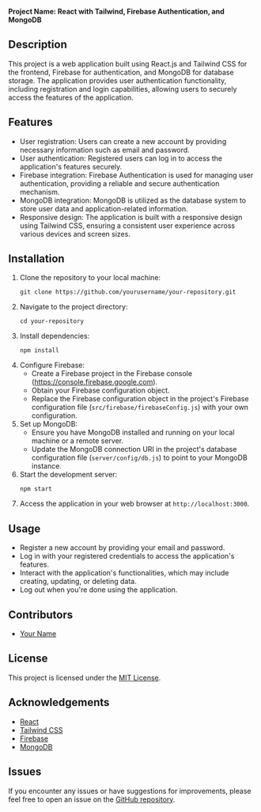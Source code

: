 **Project Name: React with Tailwind, Firebase Authentication, and MongoDB**

## Description
This project is a web application built using React.js and Tailwind CSS for the frontend, Firebase for authentication, and MongoDB for database storage. The application provides user authentication functionality, including registration and login capabilities, allowing users to securely access the features of the application.

## Features
- User registration: Users can create a new account by providing necessary information such as email and password.
- User authentication: Registered users can log in to access the application's features securely.
- Firebase integration: Firebase Authentication is used for managing user authentication, providing a reliable and secure authentication mechanism.
- MongoDB integration: MongoDB is utilized as the database system to store user data and application-related information.
- Responsive design: The application is built with a responsive design using Tailwind CSS, ensuring a consistent user experience across various devices and screen sizes.

## Installation
1. Clone the repository to your local machine:
   ```
   git clone https://github.com/yourusername/your-repository.git
   ```
2. Navigate to the project directory:
   ```
   cd your-repository
   ```
3. Install dependencies:
   ```
   npm install
   ```
4. Configure Firebase:
   - Create a Firebase project in the Firebase console (https://console.firebase.google.com).
   - Obtain your Firebase configuration object.
   - Replace the Firebase configuration object in the project's Firebase configuration file (`src/firebase/firebaseConfig.js`) with your own configuration.
5. Set up MongoDB:
   - Ensure you have MongoDB installed and running on your local machine or a remote server.
   - Update the MongoDB connection URI in the project's database configuration file (`server/config/db.js`) to point to your MongoDB instance.
6. Start the development server:
   ```
   npm start
   ```
7. Access the application in your web browser at `http://localhost:3000`.

## Usage
- Register a new account by providing your email and password.
- Log in with your registered credentials to access the application's features.
- Interact with the application's functionalities, which may include creating, updating, or deleting data.
- Log out when you're done using the application.

## Contributors
- [Your Name](https://github.com/yourusername)

## License
This project is licensed under the [MIT License](LICENSE).

## Acknowledgements
- [React](https://reactjs.org/)
- [Tailwind CSS](https://tailwindcss.com/)
- [Firebase](https://firebase.google.com/)
- [MongoDB](https://www.mongodb.com/)

## Issues
If you encounter any issues or have suggestions for improvements, please feel free to open an issue on the [GitHub repository](https://github.com/yourusername/your-repository/issues).

